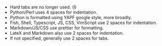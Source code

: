 - Hard tabs are no longer used. 😢
- Python/Perl uses 4 spaces for indentation.
- Python is formatted using YAPF google style, more broadly.
- Fish, Shell, Typescript, JS, CSS, VimScript use 2 spaces for indentation.
- Markdown/JS/CSS use prettier for formatting.
- LateX and Markdown also use 2 spaces for indentation.
- If not specified, generally use 2 spaces for tabs.

